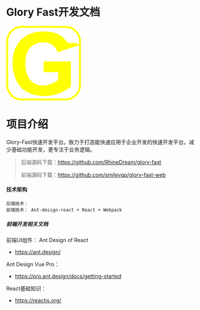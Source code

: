 # Glory Fast开发文档
![G](./img/G.png)
# 项目介绍

Glory-Fast快速开发平台。致力于打造能快速应用于企业开发的快速开发平台。减少基础功能开发，更专注于业务逻辑。

> 后端源码下载：<https://github.com/RhineDream/glory-fast>
>
> 前端源码下载：<https://github.com/smileyqp/glory-fast-web>

#### 技术架构

```shell
后端技术： 
前端技术： Ant-design-react + React + Webpack 
```

##### 前端开发相关文档

前端UI组件： Ant Design of React

- <https://ant.design/>

Ant Design Vue Pro：

- <https://pro.ant.design/docs/getting-started>

React基础知识：

- <https://reactjs.org/>

